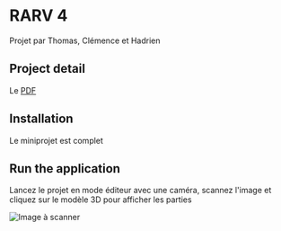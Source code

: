 # RARV 4

Projet par Thomas, Clémence et Hadrien

## Project detail
Le [PDF](https://github.com/chikinsensei/RARV4/blob/main/Assets/MachIndus%20-%20brochure%20AR.pdf)


## Installation
Le miniprojet est complet


## Run the application
Lancez le projet en mode éditeur avec une caméra, scannez l'image et cliquez sur le modèle 3D pour afficher les parties

![Image à scanner](https://github.com/chikinsensei/RARV4/tree/main/Assets/WS-AR-tour/SymetricalImage.png?raw=true)
